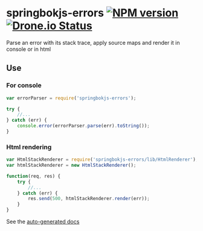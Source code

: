 springbokjs-errors  [![NPM version][npm-image]][npm-url] [![Drone.io Status][droneio-image]][droneio-url]
============================

Parse an error with its stack trace, apply source maps and render it in console or in html

## Use


### For console

```js
var errorParser = require('springbokjs-errors');

try {
    //...
} catch (err) {
    console.error(errorParser.parse(err).toString());
}
```

### Html rendering

```js
var HtmlStackRenderer = require('springbokjs-errors/lib/HtmlRenderer');
var htmlStackRenderer = new HtmlStackRenderer();

function(req, res) {
    try {
        //...
    } catch (err) {
        res.send(500, htmlStackRenderer.render(err));
    }
}

```

[npm-image]: https://img.shields.io/npm/v/springbokjs-errors.svg?style=flat
[npm-url]: https://npmjs.org/package/springbokjs-errors
[droneio-image]: https://drone.io/github.com/christophehurpeau/springbokjs-errors/status.png
[droneio-url]: https://drone.io/github.com/christophehurpeau/springbokjs-errors/latest

See the [auto-generated docs](http://christophehurpeau.github.io/springbokjs-errors/docs/global.html)
